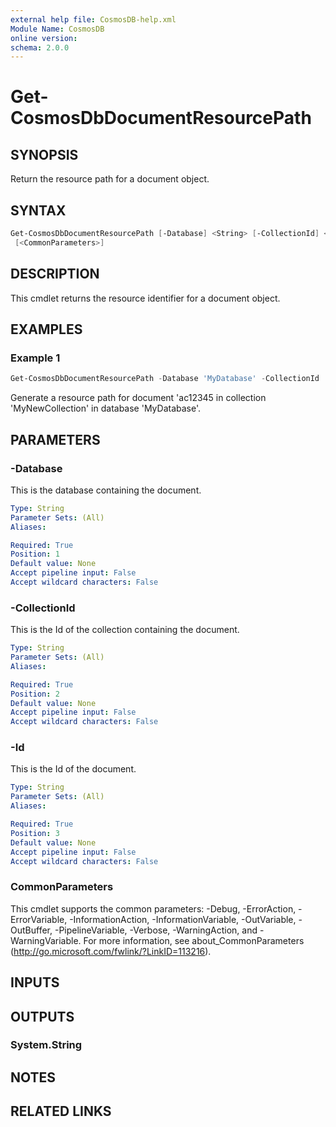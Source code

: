 ```yaml
---
external help file: CosmosDB-help.xml
Module Name: CosmosDB
online version:
schema: 2.0.0
---
```


# Get-CosmosDbDocumentResourcePath

## SYNOPSIS

Return the resource path for a document object.

## SYNTAX

```powershell
Get-CosmosDbDocumentResourcePath [-Database] <String> [-CollectionId] <String> [-Id] <String>
 [<CommonParameters>]
```

## DESCRIPTION

This cmdlet returns the resource identifier for a document object.

## EXAMPLES

### Example 1

```powershell
Get-CosmosDbDocumentResourcePath -Database 'MyDatabase' -CollectionId 'MyNewCollection' -Id 'ac12345'
```

Generate a resource path for document 'ac12345 in collection 'MyNewCollection'
in database 'MyDatabase'.

## PARAMETERS

### -Database

This is the database containing the document.

```yaml
Type: String
Parameter Sets: (All)
Aliases:

Required: True
Position: 1
Default value: None
Accept pipeline input: False
Accept wildcard characters: False
```

### -CollectionId

This is the Id of the collection containing the
document.

```yaml
Type: String
Parameter Sets: (All)
Aliases:

Required: True
Position: 2
Default value: None
Accept pipeline input: False
Accept wildcard characters: False
```

### -Id

This is the Id of the document.

```yaml
Type: String
Parameter Sets: (All)
Aliases:

Required: True
Position: 3
Default value: None
Accept pipeline input: False
Accept wildcard characters: False
```

### CommonParameters

This cmdlet supports the common parameters: -Debug, -ErrorAction, -ErrorVariable, -InformationAction, -InformationVariable, -OutVariable, -OutBuffer, -PipelineVariable, -Verbose, -WarningAction, and -WarningVariable.
For more information, see about_CommonParameters (http://go.microsoft.com/fwlink/?LinkID=113216).

## INPUTS

## OUTPUTS

### System.String

## NOTES

## RELATED LINKS
